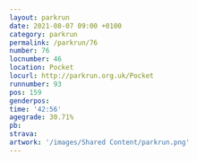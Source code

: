 ```yaml
---
layout: parkrun
date: 2021-08-07 09:00 +0100
category: parkrun
permalink: /parkrun/76
number: 76
locnumber: 46
location: Pocket
locurl: http://parkrun.org.uk/Pocket
runnumber: 93
pos: 159
genderpos: 
time: '42:56'
agegrade: 30.71%
pb: 
strava: 
artwork: '/images/Shared Content/parkrun.png'
---
```

